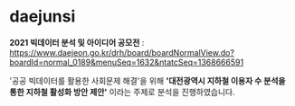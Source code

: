 # daejunsi
**2021 빅데이터 분석 및 아이디어 공모전**
: https://www.daejeon.go.kr/drh/board/boardNormalView.do?boardId=normal_0189&menuSeq=1632&ntatcSeq=1368666591

'공공 빅데이터를 활용한 사회문제 해결'을 위해 **'대전광역시 지하철 이용자 수 분석을 통한 지하철 활성화 방안 제안'** 이라는 주제로 분석을 진행하였습니다. 
